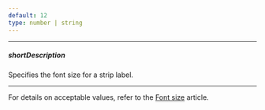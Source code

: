 ```yaml
---
default: 12
type: number | string
---
```

---
##### shortDescription
Specifies the font size for a strip label.

---
For details on acceptable values, refer to the [Font size](https://www.w3.org/TR/CSS21/fonts.html#propdef-font-size) article.